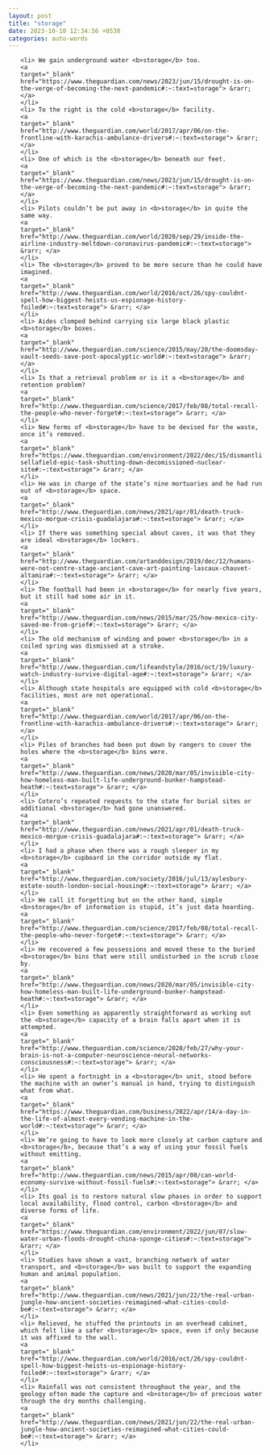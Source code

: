 ```yaml
---
layout: post
title: "storage"
date: 2023-10-10 12:34:56 +0530
categories: auto-words
---
```

<ol>

    <li> We gain underground water <b>storage</b> too.
    <a 
    target="_blank" 
    href="https://www.theguardian.com/news/2023/jun/15/drought-is-on-the-verge-of-becoming-the-next-pandemic#:~:text=storage"> &rarr; </a>
    </li>
    <li> To the right is the cold <b>storage</b> facility.
    <a 
    target="_blank" 
    href="http://www.theguardian.com/world/2017/apr/06/on-the-frontline-with-karachis-ambulance-drivers#:~:text=storage"> &rarr; </a>
    </li>
    <li> One of which is the <b>storage</b> beneath our feet.
    <a 
    target="_blank" 
    href="https://www.theguardian.com/news/2023/jun/15/drought-is-on-the-verge-of-becoming-the-next-pandemic#:~:text=storage"> &rarr; </a>
    </li>
    <li> Pilots couldn’t be put away in <b>storage</b> in quite the same way.
    <a 
    target="_blank" 
    href="http://www.theguardian.com/world/2020/sep/29/inside-the-airline-industry-meltdown-coronavirus-pandemic#:~:text=storage"> &rarr; </a>
    </li>
    <li> The <b>storage</b> proved to be more secure than he could have imagined.
    <a 
    target="_blank" 
    href="http://www.theguardian.com/world/2016/oct/26/spy-couldnt-spell-how-biggest-heists-us-espionage-history-foiled#:~:text=storage"> &rarr; </a>
    </li>
    <li> Aides clomped behind carrying six large black plastic <b>storage</b> boxes.
    <a 
    target="_blank" 
    href="http://www.theguardian.com/science/2015/may/20/the-doomsday-vault-seeds-save-post-apocalyptic-world#:~:text=storage"> &rarr; </a>
    </li>
    <li> Is that a retrieval problem or is it a <b>storage</b> and retention problem?
    <a 
    target="_blank" 
    href="http://www.theguardian.com/science/2017/feb/08/total-recall-the-people-who-never-forget#:~:text=storage"> &rarr; </a>
    </li>
    <li> New forms of <b>storage</b> have to be devised for the waste, once it’s removed.
    <a 
    target="_blank" 
    href="https://www.theguardian.com/environment/2022/dec/15/dismantling-sellafield-epic-task-shutting-down-decomissioned-nuclear-site#:~:text=storage"> &rarr; </a>
    </li>
    <li> He was in charge of the state’s nine mortuaries and he had run out of <b>storage</b> space.
    <a 
    target="_blank" 
    href="http://www.theguardian.com/news/2021/apr/01/death-truck-mexico-morgue-crisis-guadalajara#:~:text=storage"> &rarr; </a>
    </li>
    <li> If there was something special about caves, it was that they are ideal <b>storage</b> lockers.
    <a 
    target="_blank" 
    href="http://www.theguardian.com/artanddesign/2019/dec/12/humans-were-not-centre-stage-ancient-cave-art-painting-lascaux-chauvet-altamira#:~:text=storage"> &rarr; </a>
    </li>
    <li> The football had been in <b>storage</b> for nearly five years, but it still had some air in it.
    <a 
    target="_blank" 
    href="http://www.theguardian.com/news/2015/mar/25/how-mexico-city-saved-me-from-grief#:~:text=storage"> &rarr; </a>
    </li>
    <li> The old mechanism of winding and power <b>storage</b> in a coiled spring was dismissed at a stroke.
    <a 
    target="_blank" 
    href="http://www.theguardian.com/lifeandstyle/2016/oct/19/luxury-watch-industry-survive-digital-age#:~:text=storage"> &rarr; </a>
    </li>
    <li> Although state hospitals are equipped with cold <b>storage</b> facilities, most are not operational.
    <a 
    target="_blank" 
    href="http://www.theguardian.com/world/2017/apr/06/on-the-frontline-with-karachis-ambulance-drivers#:~:text=storage"> &rarr; </a>
    </li>
    <li> Piles of branches had been put down by rangers to cover the holes where the <b>storage</b> bins were.
    <a 
    target="_blank" 
    href="http://www.theguardian.com/news/2020/mar/05/invisible-city-how-homeless-man-built-life-underground-bunker-hampstead-heath#:~:text=storage"> &rarr; </a>
    </li>
    <li> Cotero’s repeated requests to the state for burial sites or additional <b>storage</b> had gone unanswered.
    <a 
    target="_blank" 
    href="http://www.theguardian.com/news/2021/apr/01/death-truck-mexico-morgue-crisis-guadalajara#:~:text=storage"> &rarr; </a>
    </li>
    <li> I had a phase when there was a rough sleeper in my <b>storage</b> cupboard in the corridor outside my flat.
    <a 
    target="_blank" 
    href="http://www.theguardian.com/society/2016/jul/13/aylesbury-estate-south-london-social-housing#:~:text=storage"> &rarr; </a>
    </li>
    <li> We call it forgetting but on the other hand, simple <b>storage</b> of information is stupid, it’s just data hoarding.
    <a 
    target="_blank" 
    href="http://www.theguardian.com/science/2017/feb/08/total-recall-the-people-who-never-forget#:~:text=storage"> &rarr; </a>
    </li>
    <li> He recovered a few possessions and moved these to the buried <b>storage</b> bins that were still undisturbed in the scrub close by.
    <a 
    target="_blank" 
    href="http://www.theguardian.com/news/2020/mar/05/invisible-city-how-homeless-man-built-life-underground-bunker-hampstead-heath#:~:text=storage"> &rarr; </a>
    </li>
    <li> Even something as apparently straightforward as working out the <b>storage</b> capacity of a brain falls apart when it is attempted.
    <a 
    target="_blank" 
    href="http://www.theguardian.com/science/2020/feb/27/why-your-brain-is-not-a-computer-neuroscience-neural-networks-consciousness#:~:text=storage"> &rarr; </a>
    </li>
    <li> He spent a fortnight in a <b>storage</b> unit, stood before the machine with an owner’s manual in hand, trying to distinguish what from what.
    <a 
    target="_blank" 
    href="https://www.theguardian.com/business/2022/apr/14/a-day-in-the-life-of-almost-every-vending-machine-in-the-world#:~:text=storage"> &rarr; </a>
    </li>
    <li> We’re going to have to look more closely at carbon capture and <b>storage</b>, because that’s a way of using your fossil fuels without emitting.
    <a 
    target="_blank" 
    href="http://www.theguardian.com/news/2015/apr/08/can-world-economy-survive-without-fossil-fuels#:~:text=storage"> &rarr; </a>
    </li>
    <li> Its goal is to restore natural slow phases in order to support local availability, flood control, carbon <b>storage</b> and diverse forms of life.
    <a 
    target="_blank" 
    href="https://www.theguardian.com/environment/2022/jun/07/slow-water-urban-floods-drought-china-sponge-cities#:~:text=storage"> &rarr; </a>
    </li>
    <li> Studies have shown a vast, branching network of water transport, and <b>storage</b> was built to support the expanding human and animal population.
    <a 
    target="_blank" 
    href="http://www.theguardian.com/news/2021/jun/22/the-real-urban-jungle-how-ancient-societies-reimagined-what-cities-could-be#:~:text=storage"> &rarr; </a>
    </li>
    <li> Relieved, he stuffed the printouts in an overhead cabinet, which felt like a safer <b>storage</b> space, even if only because it was affixed to the wall.
    <a 
    target="_blank" 
    href="http://www.theguardian.com/world/2016/oct/26/spy-couldnt-spell-how-biggest-heists-us-espionage-history-foiled#:~:text=storage"> &rarr; </a>
    </li>
    <li> Rainfall was not consistent throughout the year, and the geology often made the capture and <b>storage</b> of precious water through the dry months challenging.
    <a 
    target="_blank" 
    href="http://www.theguardian.com/news/2021/jun/22/the-real-urban-jungle-how-ancient-societies-reimagined-what-cities-could-be#:~:text=storage"> &rarr; </a>
    </li>